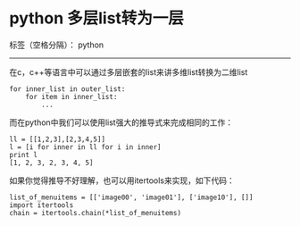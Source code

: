 ﻿# python 多层list转为一层

标签（空格分隔）： python

---

在c，c++等语言中可以通过多层嵌套的list来讲多维list转换为二维list
```
for inner_list in outer_list:
    for item in inner_list:
        ...
```

而在python中我们可以使用list强大的推导式来完成相同的工作：
```
ll = [[1,2,3],[2,3,4,5]]
l = [i for inner in ll for i in inner]
print l
[1, 2, 3, 2, 3, 4, 5]
```

如果你觉得推导不好理解，也可以用itertools来实现，如下代码：
```
list_of_menuitems = [['image00', 'image01'], ['image10'], []]
import itertools
chain = itertools.chain(*list_of_menuitems)
```




